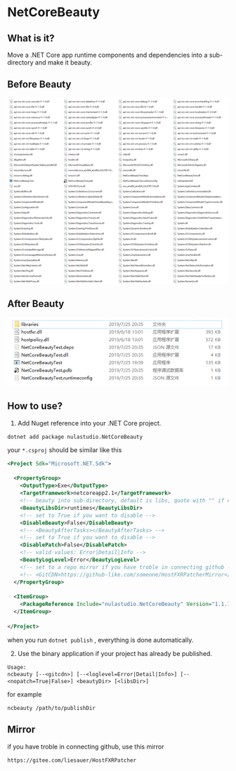 # NetCoreBeauty

## What is it?
Move a .NET Core app runtime components and dependencies into a sub-directory and make it beauty.

## Before Beauty
![before_beauty](before_beauty.png)

## After Beauty
![after_beauty](after_beauty.png)

## How to use?
1. Add Nuget reference into your .NET Core project.
```
dotnet add package nulastudio.NetCoreBeauty
```
your `*.csproj` should be similar like this
```xml
<Project Sdk="Microsoft.NET.Sdk">

  <PropertyGroup>
    <OutputType>Exe</OutputType>
    <TargetFramework>netcoreapp2.1</TargetFramework>
    <!-- beauty into sub-directory, default is libs, quote with "" if contains space  -->
    <BeautyLibsDir>runtimes</BeautyLibsDir>
    <!-- set to True if you want to disable -->
    <DisableBeauty>False</DisableBeauty>
    <!-- <BeautyAfterTasks></BeautyAfterTasks> -->
    <!-- set to True if you want to disable -->
    <DisablePatch>False</DisablePatch>
    <!-- valid values: Error|Detail|Info -->
    <BeautyLogLevel>Error</BeautyLogLevel>
    <!-- set to a repo mirror if you have troble in connecting github -->
    <!-- <GitCDN>https://github-like.com/someone/HostFXRPatcherMirror</GitCDN> -->
  </PropertyGroup>

  <ItemGroup>
    <PackageReference Include="nulastudio.NetCoreBeauty" Version="1.1.1" />
  </ItemGroup>

</Project>
```
when you run `dotnet publish` , everything is done automatically.

2. Use the binary application if your project has already be published.
```
Usage:
ncbeauty [--<gitcdn>] [--<loglevel=Error|Detail|Info>] [--<nopatch=True|False>] <beautyDir> [<libsDir>]
```
for example
```
ncbeauty /path/to/publishDir
```

## Mirror
if you have troble in connecting github, use this mirror
```
https://gitee.com/liesauer/HostFXRPatcher
```

